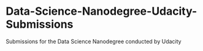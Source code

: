 # Data-Science-Nanodegree-Udacity-Submissions
Submissions for the Data Science Nanodegree conducted by Udacity
